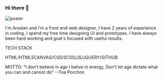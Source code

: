 ### Hi there 👋

![poster](https://user-images.githubusercontent.com/64060848/106156698-7ecd2500-619f-11eb-9701-7eafd0bc3acb.JPEG)



I'm Arsalan and i'm a front end web designer, I have 2 years of experience in coding.
I spend my free time designing UI and prototypes.
I have always been hard working and goal's focused with useful results.







TECH STACK

HTML/HTML5CANVAS/CSS/SCSS/JS/JQUERY/GITHUB


MOTTO: "I don't believe in age I belive in energy, Don't let age dictate what you can and cannot do"
--Toa Porchon

